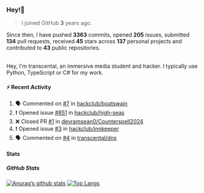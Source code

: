 ### Hey!👋
<!-- [![Banner](banner.png)](https://dillonb07.is-a.dev) -->


> I joined GitHub **3** years ago.

Since then, I have pushed **3363** commits, opened **205** issues, submitted **134** pull requests, received **45** stars across **137** personal projects and contributed to **43** public repositories.

<br>
Hey, I'm transcental, an immersive media student and hacker. I typically use Python, TypeScript or C# for my work.

<br>

#### :zap: Recent Activity

<!--START_SECTION:activity-->
1. 🗣 Commented on [#7](https://github.com/hackclub/boatswain/pull/7#issuecomment-2500877100) in [hackclub/boatswain](https://github.com/hackclub/boatswain)
2. ❗ Opened issue [#851](https://github.com/hackclub/high-seas/issues/851) in [hackclub/high-seas](https://github.com/hackclub/high-seas)
3. ❌ Closed PR [#1](https://github.com/devramsean0/Counterspell2024/pull/1) in [devramsean0/Counterspell2024](https://github.com/devramsean0/Counterspell2024)
4. ❗ Opened issue [#3](https://github.com/hackclub/innkeeper/issues/3) in [hackclub/innkeeper](https://github.com/hackclub/innkeeper)
5. 🗣 Commented on [#4](https://github.com/transcental/dns/pull/4#issuecomment-2494892874) in [transcental/dns](https://github.com/transcental/dns)
<!--END_SECTION:activity-->

#### Stats

##### GitHub Stats
[![Anurag’s github stats](https://github-readme-stats.vercel.app/api?username=transcental&show_icons=true&theme=radical)](https://github.com/transcental)
[![Top Langs](https://github-readme-stats.vercel.app/api/top-langs/?username=transcental&layout=compact&theme=radical)](https://github.com/transcental)

